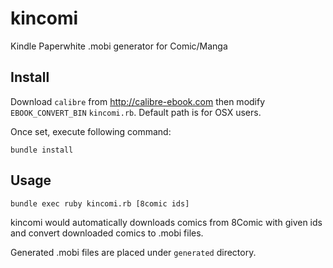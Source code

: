 # kincomi
Kindle Paperwhite .mobi generator for Comic/Manga
## Install
Download ``calibre`` from http://calibre-ebook.com then modify ``EBOOK_CONVERT_BIN`` ``kincomi.rb``. Default path is for OSX users.

Once set, execute following command:
```shell
bundle install
```
## Usage
```shell
bundle exec ruby kincomi.rb [8comic ids]
```

kincomi would automatically downloads comics from 8Comic with given ids and convert downloaded comics to .mobi files.

Generated .mobi files are placed under ``generated`` directory.
